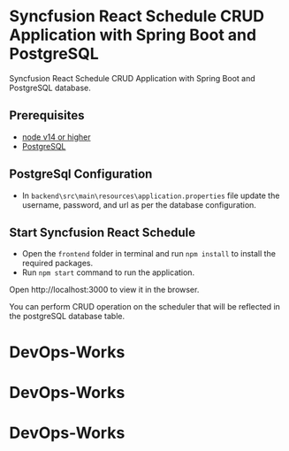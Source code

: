 # Syncfusion React Schedule CRUD Application with Spring Boot and PostgreSQL
Syncfusion React Schedule CRUD Application with Spring Boot and PostgreSQL database.

## Prerequisites
- [node v14 or higher](https://nodejs.org)
- [PostgreSQL](https://www.postgresql.org/)

## PostgreSql Configuration

- In `backend\src\main\resources\application.properties` file update the username, password, and url as per the database configuration.

## Start Syncfusion React Schedule 

- Open the `frontend` folder in terminal and run `npm install` to install the required packages. 
- Run `npm start` command to run the application.

Open http://localhost:3000 to view it in the browser.

You can perform CRUD operation on the scheduler that will be reflected in the postgreSQL database table.
# DevOps-Works
# DevOps-Works
# DevOps-Works
